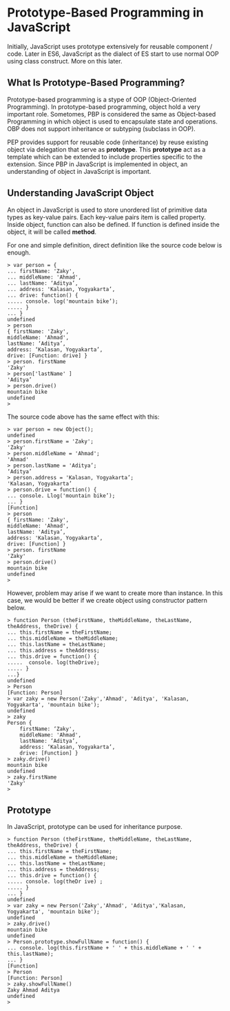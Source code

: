 # Prototype-Based Programming in JavaScript

Initially, JavaScript uses prototype extensively for reusable component / code. Later in ES6, JavaScript as the dialect of ES start to use normal OOP using class construct. More on this later.

## What Is Prototype-Based Programming?

Prototype-based programming is a stype of OOP (Object-Oriented Programming). In prototype-based programming, object hold a very important role. Sometomes, PBP is considered the same as Object-based Programming in which object is used to encapsulate state and operations. OBP does not support inheritance or subtyping (subclass in OOP).

PEP provides support for reusable code (inheritance) by reuse existing object via delegation that serve as __prototype__. This __prototype__ act as a template which can be extended to include properties specific to the extension. Since PBP in JavaScript is implemented in object, an understanding of object in JavaScript is important.

## Understanding JavaScript Object

An object in JavaScript is used to store unordered list of primitive data types as key-value pairs. Each key-value pairs item is called property. Inside object, function can also be defined. If function is defined inside the object, it will be called __method__.

For one and simple definition, direct definition like the source code below is enough.

```
> var person = {
... firstName: 'Zaky',
... middleName: 'Ahmad',
... lastName: ‘Aditya’,
... address: 'Kalasan, Yogyakarta’,
... drive: function() {
..... console. log('mountain bike’);
..... }
... }
undefined
> person
{ firstName: 'Zaky',
middleName: 'Ahmad',
lastName: ‘Aditya’,
address: ‘Kalasan, Yogyakarta’,
drive: [Function: drive] }
> person. firstName
'Zaky'
> person['lastName' ]
'Aditya’
> person.drive()
mountain bike
undefined
>
```

The source code above has the same effect with this:

``` 
> var person = new Object();
undefined
> person.firstName = 'Zaky';
'Zaky'
> person.middleName = 'Ahmad';
'Ahmad'
> person.lastName = 'Aditya’;
‘Aditya’
> person.address = 'Kalasan, Yogyakarta’;
'Kalasan, Yogyakarta’
> person.drive = function() {
... console. Llog('mountain bike’);
... }
[Function]
> person
{ firstName: 'Zaky',
middleName: 'Ahmad',
lastName: 'Aditya’,
address: 'Kalasan, Yogyakarta’,
drive: [Function] }
> person. firstName
'Zaky'
> person.drive()
mountain bike
undefined
>
```

However, problem may arise if we want to create more than instance. In this case, we would be better if we create object using constructor pattern below.

```
> function Person (theFirstName, theMiddleName, theLastName, theAddress, theDrive) {
... this.firstName = theFirstName;
... this.middleName = theMiddleName;
... this.lastName = theLastName;
... this.address = theAddress;
... this.drive = function() {
.....  console. log(theDrive);
..... }
...}
undefined
> Person
[Function: Person]
> var zaky = new Person('Zaky','Ahmad', 'Aditya', 'Kalasan, Yogyakarta', 'mountain bike');
undefined
> zaky
Person {
    firstName: ‘Zaky',
    middleName: 'Ahmad',
    lastName: ‘Aditya’,
    address: ‘Kalasan, Yogyakarta’,
    drive: [Function] }
> zaky.drive()
mountain bike
undefined
> zaky.firstName
'Zaky'
>
```

## Prototype

In JavaScript, prototype can be used for inheritance purpose.

```
> function Person (theFirstName, theMiddleName, theLastName, theAddress, theDrive) {
... this.firstName = theFirstName;
... this.middleName = theMiddleName;
... this.lastName = theLastName;
... this.address = theAddress;
... this.drive = function() {
..... console. log(theDr ive) ;
..... }
... }
undefined
> var zaky = new Person('Zaky','Ahmad', 'Aditya','Kalasan, Yogyakarta', 'mountain bike');
undefined
> zaky.drive()
mountain bike
undefined
> Person.prototype.showFullName = function() {
... console. log(this.firstName + ' ' + this.middleName + ' ' + this.lastName);
... }
[Function]
> Person
[Function: Person]
> zaky.showFullName()
Zaky Ahmad Aditya
undefined
>
```